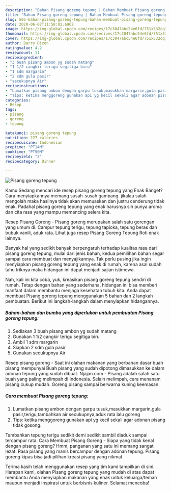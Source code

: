 ```yaml
---
description: "Bahan Pisang goreng tepung | Bahan Membuat Pisang goreng tepung Yang Bisa Manjain Lidah"
title: "Bahan Pisang goreng tepung | Bahan Membuat Pisang goreng tepung Yang Bisa Manjain Lidah"
slug: 505-bahan-pisang-goreng-tepung-bahan-membuat-pisang-goreng-tepung-yang-bisa-manjain-lidah
date: 2020-06-07T11:58:01.696Z
image: https://img-global.cpcdn.com/recipes/17c3047abc54e6fd/751x532cq70/pisang-goreng-tepung-foto-resep-utama.jpg
thumbnail: https://img-global.cpcdn.com/recipes/17c3047abc54e6fd/751x532cq70/pisang-goreng-tepung-foto-resep-utama.jpg
cover: https://img-global.cpcdn.com/recipes/17c3047abc54e6fd/751x532cq70/pisang-goreng-tepung-foto-resep-utama.jpg
author: Barry Dixon
ratingvalue: 4.2
reviewcount: 11
recipeingredient:
- "3 buah pisang ambon yg sudah matang"
- "1 1/2 cangkir terigu segitiga biru"
- "1 sdm margarin"
- "2 sdm gula pasir"
- "secukupnya Air"
recipeinstructions:
- "Lumatkan pisang ambon dengan garpu tusuk,masukkan margarin,gula pasir,terigu,tambahkan air secukupnya,aduk rata lalu goreng"
- "Tips: ketika menggoreng gunakan api yg kecil sekali agar adonan pisang tidak gosong."
categories:
- Resep
tags:
- pisang
- goreng
- tepung

katakunci: pisang goreng tepung 
nutrition: 227 calories
recipecuisine: Indonesian
preptime: "PT14M"
cooktime: "PT50M"
recipeyield: "2"
recipecategory: Dinner

---
```



![Pisang goreng tepung](https://img-global.cpcdn.com/recipes/17c3047abc54e6fd/751x532cq70/pisang-goreng-tepung-foto-resep-utama.jpg)

Kamu Sedang mencari ide resep pisang goreng tepung yang Enak Banget? Cara menyiapkannya memang susah-susah gampang. jikalau salah mengolah maka hasilnya tidak akan memuaskan dan justru cenderung tidak enak. Padahal pisang goreng tepung yang enak harusnya sih punya aroma dan cita rasa yang mampu memancing selera kita.

Resep Pisang Goreng - Pisang goreng merupakan salah satu gorengan yang umum di. Campur tepung terigu, tepung tapioka, tepung beras dan bubuk vanili, aduk rata. Lihat juga resep Pisang Goreng Tepung Roti enak lainnya.

Banyak hal yang sedikit banyak berpengaruh terhadap kualitas rasa dari pisang goreng tepung, mulai dari jenis bahan, kedua pemilihan bahan segar sampai cara membuat dan menyajikannya. Tak perlu pusing jika ingin menyiapkan pisang goreng tepung yang enak di rumah, karena asal sudah tahu triknya maka hidangan ini dapat menjadi sajian istimewa.


Nah, kali ini kita coba, yuk, kreasikan pisang goreng tepung sendiri di rumah. Tetap dengan bahan yang sederhana, hidangan ini bisa memberi manfaat dalam membantu menjaga kesehatan tubuh kita. Anda dapat membuat Pisang goreng tepung menggunakan 5 bahan dan 2 langkah pembuatan. Berikut ini langkah-langkah dalam menyiapkan hidangannya.

<!--inarticleads1-->

##### Bahan-bahan dan bumbu yang diperlukan untuk pembuatan Pisang goreng tepung:

1. Sediakan 3 buah pisang ambon yg sudah matang
1. Gunakan 1 1/2 cangkir terigu segitiga biru
1. Ambil 1 sdm margarin
1. Siapkan 2 sdm gula pasir
1. Gunakan secukupnya Air


Resep pisang goreng - Saat ini olahan makanan yang berbahan dasar buah pisang mempunyai Buah pisang yang sudah dipotong dimasukkan ke dalam adonan tepung yang sudah dibuat. Njajan.com - Pisang adalah salah satu buah yang paling melimpah di Indonesia. Selain melimpah, cara menanam pisang cukup mudah. Goreng pisang sampai berwarna kuning keemasan. 

<!--inarticleads2-->

##### Cara membuat Pisang goreng tepung:

1. Lumatkan pisang ambon dengan garpu tusuk,masukkan margarin,gula pasir,terigu,tambahkan air secukupnya,aduk rata lalu goreng
1. Tips: ketika menggoreng gunakan api yg kecil sekali agar adonan pisang tidak gosong.


Tambahkan tepung terigu sedikit demi sedikit sambil diaduk sampai tercampur rata. Cara Membuat Pisang Goreng - Siapa yang tidak kenal dengan pisang goreng? Hmm, panganan yang satu ini memang sangat lezat. Rasa pisang yang manis bercampur dengan adonan tepung. Pisang goreng kipas bisa jadi pilihan kreasi pisang yang nikmat. 

Terima kasih telah menggunakan resep yang tim kami tampilkan di sini. Harapan kami, olahan Pisang goreng tepung yang mudah di atas dapat membantu Anda menyiapkan makanan yang enak untuk keluarga/teman maupun menjadi inspirasi untuk berbisnis kuliner. Selamat mencoba!
